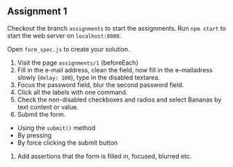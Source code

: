 ## Assignment 1

Checkout the branch `assignments` to start the assignments.
Run `npm start` to start the web server on `localhost:8080`.

Open `form_spec.js` to create your solution.

1. Visit the page `assignments/1` (beforeEach)
1. Fill in the e-mail address, clean the field, now fill in the e-mailadress slowly (`delay: 100`), type in the disabled textarea.
1. Focus the password field, blur the second password field.
1. Click all the labels with one command.
1. Check the non-disabled checkboxes and radios and select Bananas by text content or value.
1. Submit the form.
 * Using the `submit()` method
 * By pressing <enter>
 * By force clicking the submit button
1. Add assertions that the form is filled in, focused, blurred etc.